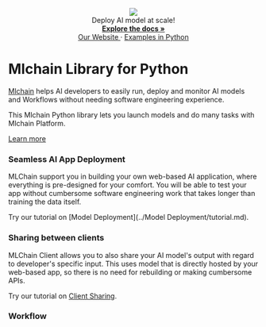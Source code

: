 <p align="center">
  <a href="https://mlchain.ml" target="_blank">
    <img src="https://i.imgur.com/oAMint7l.png" target="_blank" />
  </a><br>
  Deploy AI model at scale! <br>
  <a href="https://mlchain.ml/documentation/python/getting-started/" target="_blank">
    <strong> Explore the docs » </strong>
  </a> <br>
  <a href="https://mlchain.ml" target="_blank"> Our Website </a>
    ·
  <a href="https://github.com/techainer/examples-python" target="_blank"> Examples in Python </a>
</p>

# Mlchain Library for Python

[Mlchain](https://mlchain.ml) helps AI developers to easily run, deploy and monitor AI models and Workflows without needing software engineering experience.

This Mlchain Python library lets you launch models and do many tasks with Mlchain Platform. 

[Learn more](../getstarted/core_concepts.md)

### Seamless AI App Deployment

MLChain support you in building your own web-based AI application, where everything is pre-designed 
for your comfort. You will be able to test your app without cumbersome software engineering work that takes 
longer than training the data itself. 

Try our tutorial on [Model Deployment](../Model Deployment/tutorial.md).

### Sharing between clients

MLChain Client allows you to also share your AI model's output with regard to developer's specific input. 
This uses model that is directly hosted by your web-based app, so there is no need for rebuilding or 
making cumbersome APIs.

Try our tutorial on [Client Sharing](../Client/tutorial.md).

### Workflow